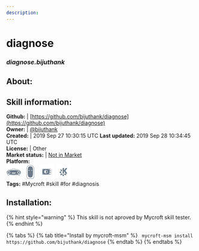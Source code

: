 ```yaml
---
description: 
---
```


# diagnose  
### _diagnose.bijuthank_  
## About:  


## Skill information:  
**Github:** | [https://github.com/bijuthank/diagnose](https://github.com/bijuthank/diagnose)  
**Owner:** | [@bijuthank](https://github.com/bijuthank)  
**Created:** | 2019 Sep 27 10:30:15 UTC  **Last updated:** 2019 Sep 28 10:34:45 UTC  
**License:** | Other  
**Market status:** | [Not in Market](https://market.mycroft.ai/skill/)  
**Platform:**  
 ![Mark I](../.gitbook/assets/mark-1-icon.png)  ![Mark II](../.gitbook/assets/mark-2-icon.png)  ![Picroft](../.gitbook/assets/picroft-icon.png)  ![plasmoid](../.gitbook/assets/kde.png)   
**Tags:** \#Mycroft \#skill \#for \#diagnosis   
## Installation:  
{% hint style="warning" %}
This skill is not aproved by Mycroft skill tester.
{% endhint %}
    
{% tabs %}
{% tab title="Install by mycroft-msm" %}
``` mycroft-msm install https://github.com/bijuthank/diagnose```
{% endtab %}
  {% endtabs %}
  